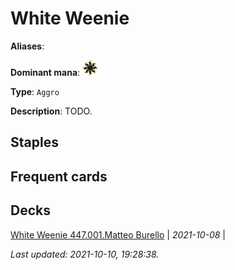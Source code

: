 # White Weenie

**Aliases**: 

**Dominant mana**: <img src="../resources/images/mana/W.png" width="25"/>

**Type**: `Aggro`

**Description**: TODO.

## **Staples**



## **Frequent cards**



## **Decks**

[White Weenie 447.001.Matteo Burello](https://www.mtggoldfish.com/deck/4351101) | *2021-10-08* | 


*Last updated: 2021-10-10, 19:28:38.*
